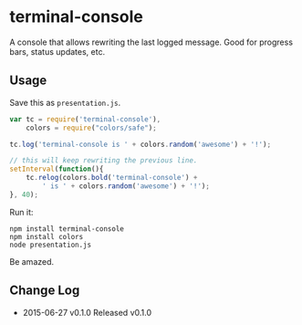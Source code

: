 # terminal-console

A console that allows rewriting the last logged message. Good for progress bars, status updates, etc.

## Usage

Save this as `presentation.js`.

```javascript
var tc = require('terminal-console'),
    colors = require("colors/safe");

tc.log('terminal-console is ' + colors.random('awesome') + '!');

// this will keep rewriting the previous line.
setInterval(function(){
    tc.relog(colors.bold('terminal-console') +
        ' is ' + colors.random('awesome') + '!');
}, 40);
```

Run it:

```
npm install terminal-console
npm install colors
node presentation.js
```

Be amazed.

## Change Log

* 2015-06-27 v0.1.0 Released v0.1.0

